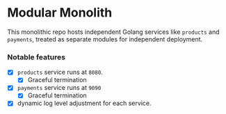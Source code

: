 # Modular Monolith

This monolithic repo hosts independent Golang services like `products` and `payments`, treated as separate modules for independent deployment.

### Notable features

- [x] `products` service runs at `8080`.
    - [x] Graceful termination
- [x] `payments` service runs at `9090`
    - [x] Graceful termination
- [x] dynamic log level adjustment for each service.
